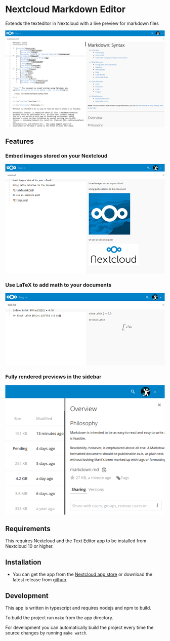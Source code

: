 Nextcloud Markdown Editor
=================

Extends the texteditor in Nextcloud with a live preview for markdown files

![Markdown Editor](screenshots/editor.png)

Features
---

### Embed images stored on your Nextcloud

![Embed Images](screenshots/embed.png)

### Use LaTeX to add math to your documents

![LaTeX math](screenshots/math.png)

### Fully rendered previews in the sidebar
 
 ![Sidebar previews](screenshots/preview.png)

Requirements
---

This requires Nextcloud and the Text Editor app to be installed from Nextcloud 10 or higher.

Installation
---

- You can get the app from the [Nextcloud app store](https://apps.nextcloud.com/apps/files_markdown)
or download the latest release from [github](https://github.com/icewind1991/files_markdown/releases).

Development
---

This app is written in typescript and requires nodejs and npm to build.

To build the project run `make` from the app directory.

For development you can automatically build the project every time
the source changes by running `make watch`.
